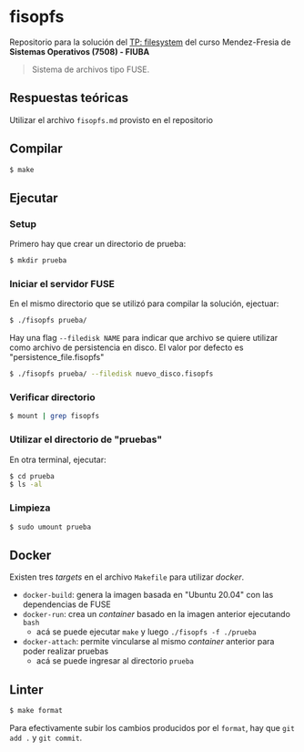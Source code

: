 # fisopfs

Repositorio para la solución del [TP: filesystem](https://fisop.github.io/website/tps/filesystem) del curso Mendez-Fresia de **Sistemas Operativos (7508) - FIUBA**

> Sistema de archivos tipo FUSE.

## Respuestas teóricas

Utilizar el archivo `fisopfs.md` provisto en el repositorio

## Compilar

```bash
$ make
```

## Ejecutar

### Setup

Primero hay que crear un directorio de prueba:

```bash
$ mkdir prueba
```

### Iniciar el servidor FUSE

En el mismo directorio que se utilizó para compilar la solución, ejectuar:

```bash
$ ./fisopfs prueba/
```

Hay una flag `--filedisk NAME` para indicar que archivo se
 quiere utilizar como archivo de persistencia en disco. 
 El valor por defecto es "persistence_file.fisopfs"

```bash
$ ./fisopfs prueba/ --filedisk nuevo_disco.fisopfs
```

### Verificar directorio

```bash
$ mount | grep fisopfs
```

### Utilizar el directorio de "pruebas"

En otra terminal, ejecutar:

```bash
$ cd prueba
$ ls -al
```

### Limpieza

```bash
$ sudo umount prueba
```

## Docker

Existen tres _targets_ en el archivo `Makefile` para utilizar _docker_.

- `docker-build`: genera la imagen basada en "Ubuntu 20.04" con las dependencias de FUSE
- `docker-run`: crea un _container_ basado en la imagen anterior ejecutando `bash`
   - acá se puede ejecutar `make` y luego `./fisopfs -f ./prueba`
- `docker-attach`: permite vincularse al mismo _container_ anterior para poder realizar pruebas
   - acá se puede ingresar al directorio `prueba`

## Linter

```bash
$ make format
```

Para efectivamente subir los cambios producidos por el `format`, hay que `git add .` y `git commit`.
